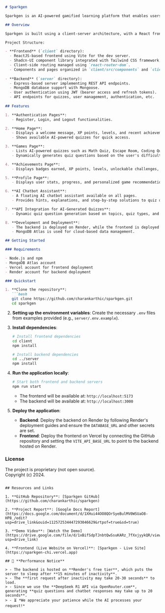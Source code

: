 ```markdown
# Sparkgen

Sparkgen is an AI-powered gamified learning platform that enables users to play AI-generated quizzes, track achievements, and interact with an AI assistant for learning support. The platform utilizes an API key from DeepSeek R1 via OpenRouter to dynamically generate quiz content and provide personalized chatbot assistance.

## Overview

Sparkgen is built using a client-server architecture, with a React frontend and an Express-based backend. The frontend is served using Vite, while the backend connects to MongoDB Atlas for cloud-based data management. The entire application is deployed on Render (backend) and Vercel (frontend) to ensure scalability and ease of deployment.

Project Structure:

- **Frontend** (`client` directory):
  - ReactJS-based frontend using Vite for the dev server.
  - Shadcn-UI component library integrated with Tailwind CSS framework.
  - Client-side routing managed using `react-router-dom`.
  - Components and pages organized in `client/src/components` and `client/src/pages`.
  
- **Backend** (`server` directory):
  - Express-based server implementing REST API endpoints.
  - MongoDB database support with Mongoose.
  - User authentication using JWT (bearer access and refresh tokens).
  - API endpoints for quizzes, user management, authentication, etc.
  
## Features

1. **Authentication Pages**:
   - Register, Login, and Logout functionalities.

2. **Home Page**:
   - Displays a welcome message, XP points, levels, and recent achievements for logged-in users.
   - Shows available AI-powered quizzes for quick access.

3. **Games Page**:
   - Lists AI-powered quizzes such as Math Quiz, Escape Room, Coding Quiz, Science Quiz, Word Scramble, and Grammar Quiz.
   - Dynamically generates quiz questions based on the user's difficulty level using the DeepSeek R1 API via OpenRouter.

4. **Achievements Page**:
   - Displays badges earned, XP points, levels, unlockable challenges, and leaderboard rankings.

5. **Profile Page**:
   - Displays user stats, progress, and personalized game recommendations.

6. **AI Chatbot Assistant**:
   - A floating AI chatbot assistant available on all pages.
   - Provides hints, explanations, and step-by-step solutions to quiz questions.

7. **API Integration for AI-Generated Quizzes**:
   - Dynamic quiz question generation based on topics, quiz types, and difficulty levels using DeepSeek R1 API via OpenRouter.

8. **Development and Deployment**:
   - The backend is deployed on Render, while the frontend is deployed on Vercel.
   - MongoDB Atlas is used for cloud-based data management.

## Getting Started

### Requirements

- Node.js and npm
- MongoDB Atlas account
- Vercel account for frontend deployment
- Render account for backend deployment

### Quickstart

1. **Clone the repository**:
   ```bash
   git clone https://github.com/charankarthic/sparkgen.git
   cd sparkgen
   ```

2. **Setting up the environment variables**:
   Create the necessary `.env` files from examples provided (e.g., `server/.env.example`).

3. **Install dependencies**:
   ```bash
   # Install frontend dependencies
   cd client
   npm install

   # Install backend dependencies
   cd ../server
   npm install
   ```

4. **Run the application locally**:
   ```bash
   # Start both frontend and backend servers
   npm run start
   ```

   - The frontend will be available at: `http://localhost:5173`
   - The backend will be available at: `http://localhost:3000`

5. **Deploy the application**:
   - **Backend**: Deploy the backend on Render by following Render's deployment guides and ensure the `DATABASE_URL` and other secrets are set.
   - **Frontend**: Deploy the frontend on Vercel by connecting the GitHub repository and setting the `VITE_API_BASE_URL` to point to the backend hosted on Render.

### License

The project is proprietary (not open source).  
Copyright (c) 2024.
```

## Resources and Links

1. **GitHub Repository**: [Sparkgen GitHub](https://github.com/charankarthic/sparkgen)  

2. **Project Report**: [Google Docs Report](https://docs.google.com/document/d/1XHui44OO8QOrSyeBulMV0WSUaO8-HP8_/edit?usp=drive_link&ouid=112572534447293046629&rtpof=true&sd=true)  

3. **Demo Video**: [Watch the Demo](https://drive.google.com/file/d/1xBifSdpTJnbtQwSsuKARz_7fXxjyykQR/view?usp=drive_link)  

4. **Frontend (Live Website on Vercel)**: [Sparkgen - Live Site](https://sparkgen-chi.vercel.app)  

## 🚀 **Performance Notice**  

> - The backend is hosted on **Render's free tier**, which puts the server to sleep after **15 minutes of inactivity**.  
> - The **first request after inactivity may take 20-30 seconds** to load.  
> - Since we use the **DeepSeek R1 API via OpenRouter.com**, generating **quiz questions and chatbot responses may take up to 20 seconds**.  
> - ⏳ *We appreciate your patience while the AI processes your request!*  


